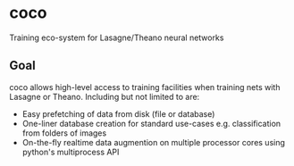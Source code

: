 # coco
Training eco-system for Lasagne/Theano neural networks

## Goal
coco allows high-level access to training facilities when training nets with Lasagne or Theano.
Including but not limited to are:
- Easy prefetching of data from disk (file or database)
- One-liner database creation for standard use-cases e.g. classification from folders of images
- On-the-fly realtime data augmention on multiple processor cores using python's multiprocess API
